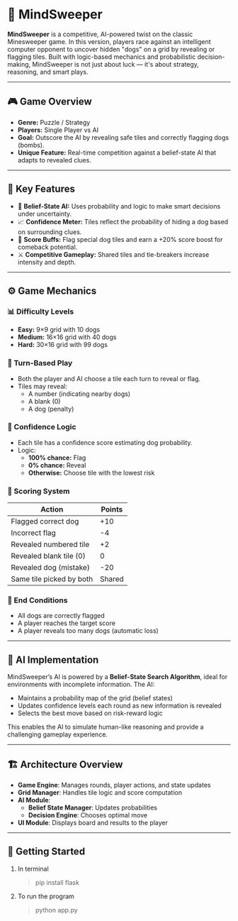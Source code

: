 # 🧠 MindSweeper

**MindSweeper** is a competitive, AI-powered twist on the classic Minesweeper game. In this version, players race against an intelligent computer opponent to uncover hidden "dogs" on a grid by revealing or flagging tiles. Built with logic-based mechanics and probabilistic decision-making, MindSweeper is not just about luck — it's about strategy, reasoning, and smart plays.

---

## 🎮 Game Overview

- **Genre:** Puzzle / Strategy  
- **Players:** Single Player vs AI  
- **Goal:** Outscore the AI by revealing safe tiles and correctly flagging dogs (bombs).  
- **Unique Feature:** Real-time competition against a belief-state AI that adapts to revealed clues.

---

## 🧩 Key Features

- 🤖 **Belief-State AI:** Uses probability and logic to make smart decisions under uncertainty.
- 📈 **Confidence Meter:** Tiles reflect the probability of hiding a dog based on surrounding clues.
- 🎯 **Score Buffs:** Flag special dog tiles and earn a +20% score boost for comeback potential.
- ⚔️ **Competitive Gameplay:** Shared tiles and tie-breakers increase intensity and depth.

---

## ⚙️ Game Mechanics

### 📊 Difficulty Levels
- **Easy:** 9×9 grid with 10 dogs  
- **Medium:** 16×16 grid with 40 dogs  
- **Hard:** 30×16 grid with 99 dogs  

### 🔁 Turn-Based Play
- Both the player and AI choose a tile each turn to reveal or flag.
- Tiles may reveal:
  - A number (indicating nearby dogs)
  - A blank (0)
  - A dog (penalty)

### 🧠 Confidence Logic
- Each tile has a confidence score estimating dog probability.
- Logic:
  - **100% chance:** Flag
  - **0% chance:** Reveal
  - **Otherwise:** Choose tile with the lowest risk

### 🏅 Scoring System
| Action                       | Points   |
|-----------------------------|----------|
| Flagged correct dog         | +10      |
| Incorrect flag              | -4       |
| Revealed numbered tile      | +2       |
| Revealed blank tile (0)     | 0        |
| Revealed dog (mistake)      | -20      |
| Same tile picked by both    | Shared   |

### 🚨 End Conditions
- All dogs are correctly flagged  
- A player reaches the target score  
- A player reveals too many dogs (automatic loss)

---

## 🤖 AI Implementation

MindSweeper’s AI is powered by a **Belief-State Search Algorithm**, ideal for environments with incomplete information. The AI:
- Maintains a probability map of the grid (belief states)
- Updates confidence levels each round as new information is revealed
- Selects the best move based on risk-reward logic

This enables the AI to simulate human-like reasoning and provide a challenging gameplay experience.

---

## 🏗️ Architecture Overview

- **Game Engine**: Manages rounds, player actions, and state updates
- **Grid Manager**: Handles tile logic and score computation
- **AI Module**:
  - **Belief State Manager**: Updates probabilities
  - **Decision Engine**: Chooses optimal move
- **UI Module**: Displays board and results to the player

---

## 🚀 Getting Started

1. In terminal
   > pip install flask
2. To run the program
   > python app.py
